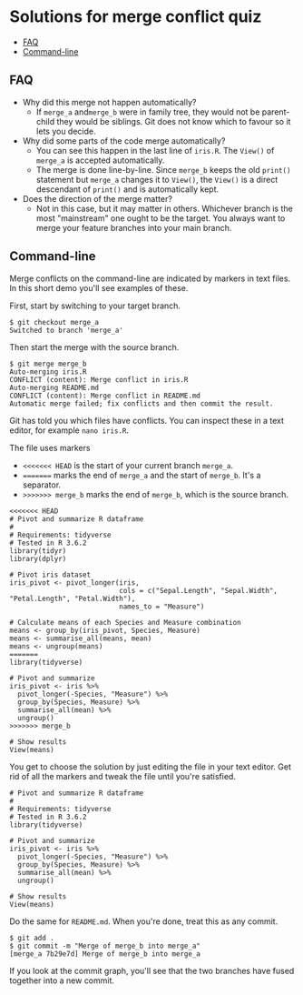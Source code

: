 # Solutions for merge conflict quiz <!-- omit in toc -->

- [FAQ](#faq)
- [Command-line](#command-line)

## FAQ

  * Why did this merge not happen automatically?
    * If `merge_a` and`merge_b` were in family tree, they would not be parent-child they would be siblings. Git does not know which to favour so it lets you decide.
  * Why did some parts of the code merge automatically?
    * You can see this happen in the last line of `iris.R`. The `View()` of `merge_a` is accepted automatically.
    * The merge is done line-by-line. Since `merge_b` keeps the old `print()` statement but `merge_a` changes it to `View()`, the `View()` is a direct descendant of `print()` and is automatically kept.
  * Does the direction of the merge matter?
    * Not in this case, but it may matter in others. Whichever branch is the most "mainstream" one ought to be the target. You always want to merge your feature branches into your main branch.

## Command-line

Merge conflicts on the command-line are indicated by markers in text files. In this short demo you'll see examples of these.

First, start by switching to your target branch.

```console
$ git checkout merge_a
Switched to branch 'merge_a'
```

Then start the merge with the source branch.

```console
$ git merge merge_b
Auto-merging iris.R
CONFLICT (content): Merge conflict in iris.R
Auto-merging README.md
CONFLICT (content): Merge conflict in README.md
Automatic merge failed; fix conflicts and then commit the result.
```

Git has told you which files have conflicts. You can inspect these in a text editor, for example `nano iris.R`.

The file uses markers
  * `<<<<<<< HEAD` is the start of your current branch `merge_a`.
  * `=======` marks the end of `merge_a` and the start of `merge_b`. It's a separator.
  * `>>>>>>> merge_b` marks the end of `merge_b`, which is the source branch.

```
<<<<<<< HEAD
# Pivot and summarize R dataframe
#
# Requirements: tidyverse
# Tested in R 3.6.2
library(tidyr)
library(dplyr)

# Pivot iris dataset
iris_pivot <- pivot_longer(iris,
                           cols = c("Sepal.Length", "Sepal.Width", "Petal.Length", "Petal.Width"),
                           names_to = "Measure")

# Calculate means of each Species and Measure combination
means <- group_by(iris_pivot, Species, Measure)
means <- summarise_all(means, mean)
means <- ungroup(means)
=======
library(tidyverse)

# Pivot and summarize
iris_pivot <- iris %>%
  pivot_longer(-Species, "Measure") %>%
  group_by(Species, Measure) %>%
  summarise_all(mean) %>%
  ungroup()
>>>>>>> merge_b

# Show results
View(means)
```

You get to choose the solution by just editing the file in your text editor. Get rid of all the markers and tweak the file until you're satisfied.

```
# Pivot and summarize R dataframe
#
# Requirements: tidyverse
# Tested in R 3.6.2
library(tidyverse)

# Pivot and summarize
iris_pivot <- iris %>%
  pivot_longer(-Species, "Measure") %>%
  group_by(Species, Measure) %>%
  summarise_all(mean) %>%
  ungroup()

# Show results
View(means)
```

Do the same for `README.md`. When you're done, treat this as any commit.

```console
$ git add .
$ git commit -m "Merge of merge_b into merge_a"
[merge_a 7b29e7d] Merge of merge_b into merge_a
```

If you look at the commit graph, you'll see that the two branches have fused together into a new commit.
